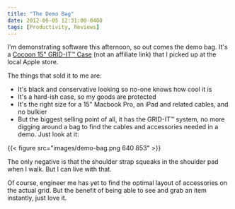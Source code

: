 ```yaml
---
title: "The Demo Bag"
date: 2012-06-05 12:31:00-0400
tags: [Productivity, Reviews]
---
```


I'm demonstrating software this afternoon, so out comes the demo bag. It's a [Cocoon 15" GRID-IT&trade; Case](http://www.cocooninnovations.com/product_info.php?cat_id=50&product_id=225) (not an affiliate link) that I picked up at the local Apple store.

The things that sold it to me are:

* It's black and conservative looking so no-one knows how cool it is
* It's a hard-ish case, so my goods are protected
* It's the right size for a 15" Macbook Pro, an iPad and related cables, and no bulkier
* But the biggest selling point of all, it has the GRID-IT&trade; system, no more digging around a bag to find the cables and accessories needed in a demo. Just look at it:

{{< figure src="images/demo-bag.png 640 853" >}}

The only negative is that the shoulder strap squeaks in the shoulder pad when I walk. But I can live with that.

Of course, engineer me has yet to find the optimal layout of accessories on the actual grid. But the benefit of being able to see and grab an item instantly, just love it.
